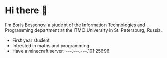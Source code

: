 # Hi there 👋

I'm Boris Bessonov, a student of the Information Technologies and Programming department at the ITMO University in St. Petersburg, Russia.

- First year student
- Intrested in maths and programming
- Have a minecraft server: ---.---.---.101:25696
